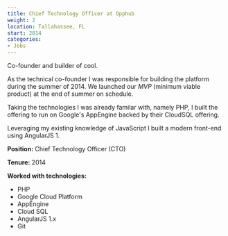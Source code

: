 ```yaml
---
title: Chief Technology Officer at Opphub
weight: 2
location: Tallahassee, FL
start: 2014
categories:
- Jobs
---
```


Co-founder and builder of cool.

<!--more-->

As the technical co-founder I was responsible for building the platform during the summer of 2014. We launched our _MVP_ (minimum viable product) at the end of summer on schedule.

Taking the technologies I was already familar with, namely PHP, I built the offering to run on Google's AppEngine backed by their CloudSQL offering.

Leveraging my existing knowledge of JavaScript I built a modern front-end using AngularJS 1.

**Position:** Chief Technology Officer (CTO)

**Tenure:** 2014

**Worked with technologies:**

- PHP
- Google Cloud Platform
 - AppEngine
 - Cloud SQL
- AngularJS 1.x
- Git
